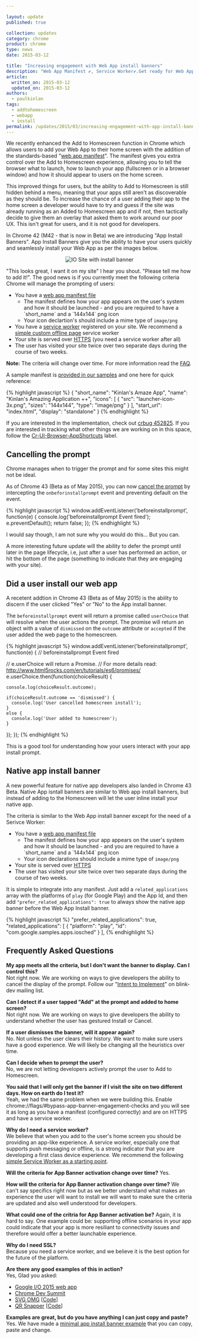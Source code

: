 ```yaml
---

layout: update
published: true

collection: updates
category: chrome
product: chrome
type: news
date: 2015-03-12

title: "Increasing engagement with Web App install banners"
description: "Web App Manifest ✔︎, Service Worker✔.Get ready for Web App Install banners "
article:
  written_on: 2015-03-12
  updated_on: 2015-03-12
authors:
  - paulkinlan
tags:
  - addtohomescreen
  - webapp
  - install
permalink: /updates/2015/03/increasing-engagement-with-app-install-banners-in-chrome-for-android.html
---
```

We recently enhanced the Add to Homescreen function in Chrome which allows users 
to add your Web App to their home screen with the addition of the 
standards-based "[web app manifest](http://updates.html5rocks.com/2014/11/Support-for-installable-web-apps-with-webapp-manifest-in-chrome-38-for-Android)". 
The manifest gives you extra control over the Add to Homescreen experience, 
allowing you to tell the browser what to launch, how to launch your app 
(fullscreen or in a browser window) and how it should appear to users on the 
home screen.

This improved things for users, but the ability to Add to Homescreen is still 
hidden behind a menu, meaning that your apps still aren't as discoverable as 
they should be.  To increase the chance of a user adding their app to the home 
screen a developer would have to try and guess if the site was already running 
as an Added to Homescreen app and if not, then tactically decide to give them an 
overlay that asked them to work around our poor UX.  This isn't great for users, 
and it is not good for developers.

In Chrome 42 (M42 - that is now in Beta) we are introducing "App Install 
Banners".  App Install Banners give you the ability to have your users quickly 
and seamlessly install your Web App as per the images below.


<p style="text-align: center;">
  <img style="max-width: 100%; height: auto;" src="{{site.baseurl}}/updates/2015-03-03/add-to-home-screen.gif" alt="IO Site with install banner" />
</p>

<span id="criteria">"This looks great, I want it on my site"</span> I hear you shout. "Please tell me how 
to add it!".  The good news is if you currently meet the following criteria Chrome will 
manage the prompting of users:

* You have a [web app manifest 
  file](http://updates.html5rocks.com/2014/11/Support-for-installable-web-apps-with-webapp-manifest-in-chrome-38-for-Android) 
  - The manifest defines how your app appears on the user's system and how it 
  should be launched - and you are required to have a \`short\_name\` and a 
  \`144x144\` png icon
  - Your icon declartion's should include a mime type of `image/png`
* You have a [service 
  worker](http://www.html5rocks.com/en/tutorials/service-worker/introduction/) 
  registered on your site. We recommend a [simple custom offline page](https://github.com/GoogleChrome/samples/blob/gh-pages/service-worker/custom-offline-page/service-worker.js) 
  service worker
* Your site is served over 
  [HTTPS](https://docs.google.com/document/d/1oRXJUIttqQxuxmjj2tgYjj096IKw4Zcw6eAoIKWZ2oQ/edit) 
  (you need a service worker after all)
* The user has visited your site twice over two separate days during the course 
  of two weeks.

**Note:** The criteria will change over time.  For more information read the [FAQ](#criteria-faq).

A sample manifest is [provided in our samples](https://github.com/GoogleChrome/samples/tree/gh-pages/app-install-banner) and one here for quick reference:

{% highlight javascript %}
{
  "short_name": "Kinlan's Amaze App",
  "name": "Kinlan's Amazing Application ++",
  "icons": [
    {
      "src": "launcher-icon-3x.png",
      "sizes": "144x144",
      "type": "image/png"
    }
  ],
  "start_url": "index.html",
  "display": "standalone"
}
{% endhighlight %}

If you are interested in the implementation, check out [crbug 
452825](https://code.google.com/p/chromium/issues/detail?id=452825).  If you are 
interested in tracking what other things we are working on in this space, follow 
the 
[Cr-UI-Browser-AppShortcuts](https://code.google.com/p/chromium/issues/list?q=label:Cr-UI-Browser-AppShortcuts) 
label. 


## <span id="cancel">Cancelling the prompt</span>

Chrome manages when to trigger the prompt and for some sites this might not be ideal.

As of Chrome 43 (Beta as of May 2015), you can now [cancel the prompt](http://googlechrome.github.io/samples/app-install-banner/cancelable-banner/index.html) by intercepting the `onbeforinstallprompt` event and preventing default on the event.

{% highlight javascript %}
 window.addEventListener('beforeinstallprompt', function(e) {
  console.log('beforeinstallprompt Event fired');
  e.preventDefault();
  return false;
});
{% endhighlight %}

I would say though, I am not sure why you would do this... But you can.

A more interesting future update will the ability to defer the prompt until later in the page lifecycle,
i.e, just after a user has performed an action, or hit the bottom of the page (something to indicate
that they are engaging with your site).

## <span id="action">Did a user install our web app</span>

A recetent addtion in Chrome 43 (Beta as of May 2015) is the ability to discern if the user clicked "Yes" or "No" to the App install banner.

The `beforeinstallprompt` event will return a promise called `userChoice` that will resolve when the user
actions the prompt.  The promise will return an object with a value of `dismissed` on the `outcome`
attribute or `accepted` if the user added the web page to the homescreen.

{% highlight javascript %}
window.addEventListener('beforeinstallprompt', function(e) {
  // beforeinstallprompt Event fired
  
  // e.userChoice will return a Promise. 
  // For more details read: http://www.html5rocks.com/en/tutorials/es6/promises/
  e.userChoice.then(function(choiceResult) {
    
    console.log(choiceResult.outcome);
    
    if(choiceResult.outcome == 'dismissed') {
      console.log('User cancelled homescreen install');
    }
    else {
      console.log('User added to homescreen');
    }
  });
});
{% endhighlight %}

This is a good tool for understanding how your users interact with your app install prompt.

## <span id="native">Native app install banner</span>

A new powerful feature for native app developers also landed in Chrome 43 Beta.  Native App isntall banners are similar to Web app install banners, but instead of adding to the Homescreen will let the user inline install your native app.

The criteria is similar to the Web App install banner except for the need of a Serivce Worker:

* You have a [web app manifest 
  file](http://updates.html5rocks.com/2014/11/Support-for-installable-web-apps-with-webapp-manifest-in-chrome-38-for-Android) 
  - The manifest defines how your app appears on the user's system and how it 
  should be launched - and you are required to have a \`short\_name\` and a 
  \`144x144\` png icon
  - Your icon declarations should include a mime type of `image/png`
* Your site is served over 
  [HTTPS](https://docs.google.com/document/d/1oRXJUIttqQxuxmjj2tgYjj096IKw4Zcw6eAoIKWZ2oQ/edit)
* The user has visited your site twice over two separate days during the course 
  of two weeks.

It is simple to integrate into any manifest.  Just add a `related_applications` array with the platforms of `play` (for Google Play) and the App Id, and then add `"prefer_related_applications": true` to always show the native app banner before the Web App Install banner.

{% highlight javascript %}
"prefer_related_applications": true,
"related_applications": [
  {
    "platform": "play",
    "id": "com.google.samples.apps.iosched"
  }
],
{% endhighlight %}

## <span id="criteria-faq">Frequently Asked Questions</span>

**My app meets all the criteria, but I don't want the banner to display. Can I control this?**  
Not right now. We are working on ways to give developers the ability to cancel 
the display of the prompt. Follow our "[Intent to Implement](https://groups.google.com/a/chromium.org/forum/#!topic/blink-dev/HSSqpbYd8W8)" on blink-dev mailing list.

**Can I detect if a user tapped "Add" at the prompt and added to home screen?**  
Not right now. We are working on ways to give developers the ability to 
understand whether the user has gestured Install or Cancel.

**If a user dismisses the banner, will it appear again?**  
No.  Not unless the user clears their history.  We want to make sure users have 
a good experience.  We will likely be changing all the heuristics over time.

**Can I decide when to prompt the user?**  
No, we are not letting developers actively prompt the user to Add to Homescreen.

**You said that I will only get the banner if I visit the site on two different 
days.  How on earth do I test it?**  
Yeah, we had the same problem when we were building this.  Enable 
chrome://flags/\#bypass-app-banner-engagement-checks and you will see it as long 
as you have a manifest (configured correctly) and are on HTTPS and have a 
service worker.

**Why do I need a service worker?**  
We believe that when you add to the user's home screen you should be providing 
an app-like experience.  A service worker, especially one that supports push 
messaging or offline, is a strong indicator that you are developing a first 
class device experience.  We recommend the following [simple Service Worker as a 
starting point](https://github.com/GoogleChrome/samples/blob/gh-pages/app-install-banner/service-worker.js). 

**Will the criteria for App Banner activation change over time?**
Yes.

**How will the criteria for App Banner activation change over time?**
We can't say specifics right now but as we better understand what makes an experience the user will want to install we will want to make sure the criteria are updated and also well understood for developers. 

**What could one of the critria for App Banner activation be?**
Again, it is hard to say.  One example could be: supporting offline scenarios in your app could indicate that your app is more resiliant to connectivity issues and therefore would offer a better launchable experience.

**Why do I need SSL?**  
Because you need a service worker, and we believe it is the best option for the future of the platform.

**Are there any good examples of this in action?**  
Yes, Glad you asked: 

* [Google I/O 2015 web app](https://events.google.com/io2015/)
* [Chrome Dev Summit](https://developers.chrome.com/devsummit/)
* [SVG OMG](https://jakearchibald.github.io/svgomg/) 
  [[Code](https://github.com/jakearchibald/svgomg)]
* [QR Snapper](https://qrsnapper.appspot.com) 
  [[Code](https://github.com/PaulKinlan/qrcode)]

**Examples are great, but do you have anything I can just copy and paste?**  
Yes. We have made a [minimal app install banner example](https://github.com/GoogleChrome/samples/tree/gh-pages/app-install-banner/) that you can copy, paste and change.
